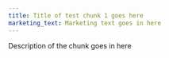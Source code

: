 ```yaml
---
title: Title of test chunk 1 goes here
marketing_text: Marketing text goes in here
---
```


Description of the chunk goes in here